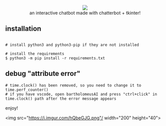 <p align=center>

  <img src="https://i.imgur.com/8VhDMdu.png"/>

<br>
  <span>an interactive chatbot made with chatterbot + tkinter!
  <br>
  
  ## installation

```console

# install python3 and python3-pip if they are not installed

# install the requirements
$ python3 -m pip install -r requirements.txt
```

  ## debug "attribute error"
```console
# time.clock() has been removed, so you need to change it to time.perf_counter()
# if you have vscode, open bartholomeusAI and press "ctrl+click" in time.clock() path after the error message appears
```

enjoy!

<p align=center>

  <img src="https://i.imgur.com/hQbeGJG.png"/ width="200" height="40">
